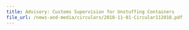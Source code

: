 ```yaml
---
title: Advisory: Customs Supervision for Unstuffing Containers
file_url: /news-and-media/circulars/2018-11-01-Circular112018.pdf
---
```

